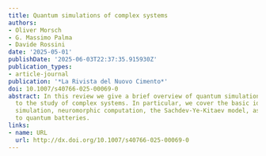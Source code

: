 ```yaml
---
title: Quantum simulations of complex systems
authors:
- Oliver Morsch
- G. Massimo Palma
- Davide Rossini
date: '2025-05-01'
publishDate: '2025-06-03T22:37:35.915930Z'
publication_types:
- article-journal
publication: '*La Rivista del Nuovo Cimento*'
doi: 10.1007/s40766-025-00069-0
abstract: In this review we give a brief overview of quantum simulation as applied
  to the study of complex systems. In particular, we cover the basic ideas of quantum
  simulation, neuromorphic computation, the Sachdev-Ye-Kitaev model, as well as applications
  to quantum batteries.
links:
- name: URL
  url: http://dx.doi.org/10.1007/s40766-025-00069-0
---
```

